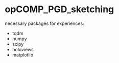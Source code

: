 # opCOMP_PGD_sketching

necessary packages for experiences:
- tqdm
- numpy
- scipy
- holoviews
- matplotlib
